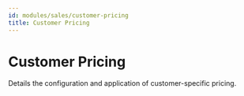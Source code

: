 ```yaml
---
id: modules/sales/customer-pricing
title: Customer Pricing
---
```

# Customer Pricing

Details the configuration and application of customer-specific pricing.